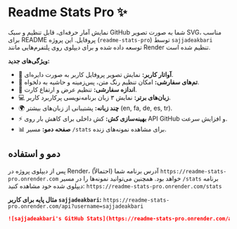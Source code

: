 # Readme Stats Pro ✨

نمایش آمار حرفه‌ای، قابل تنظیم و سبک GitHub شما به صورت تصویر SVG، مناسب برای README پروفایل. این پروژه (`readme-stats-pro`) توسط `sajjadeakbari` توسعه داده شده و برای دیپلوی روی پلتفرم‌هایی مانند Render تنظیم شده است.

**ویژگی‌های جدید:**
*   👤 **آواتار کاربر:** نمایش تصویر پروفایل کاربر به صورت دایره‌ای.
*   🎨 **تم‌های سفارشی:** امکان تنظیم رنگ متن، پس‌زمینه و حاشیه به دلخواه.
*   📏 **اندازه سفارشی:** تنظیم عرض و ارتفاع کارت.
*   💻 **زبان‌های برتر:** نمایش ۳ زبان برنامه‌نویسی پرکاربرد کاربر.
*   🌍 **چند زبانه:** پشتیبانی از زبان‌های بیشتر (en, fa, de, es, tr).
*   ⚡ **بهینه‌سازی کش:** کش داخلی برای کاهش بار روی API GitHub و افزایش سرعت.
*   📊 **صفحه دمو:** مسیر `/stats` برای مشاهده نمونه‌های زنده.

## دمو و استفاده

پس از دیپلوی پروژه در Render، آدرس برنامه شما (احتمالاً) `https://readme-stats-pro.onrender.com` خواهد بود.
همچنین می‌توانید نمونه‌ها را در مسیر `/stats` برنامه دیپلوی شده خود مشاهده کنید: `https://readme-stats-pro.onrender.com/stats`

**مثال پایه برای کاربر `sajjadeakbari`:**
`https://readme-stats-pro.onrender.com/api?username=sajjadeakbari`
```md
![sajjadeakbari's GitHub Stats](https://readme-stats-pro.onrender.com/api?username=sajjadeakbari)
